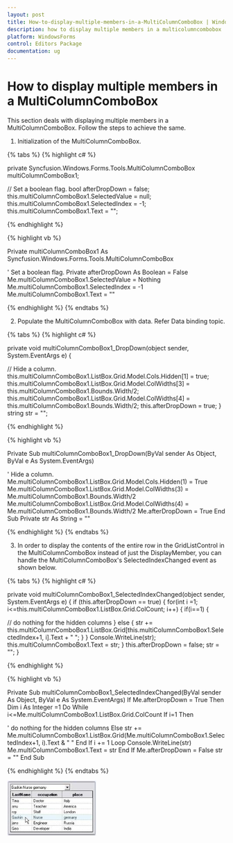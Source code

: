 ```yaml
---
layout: post
title: How-to-display-multiple-members-in-a-MultiColumnComboBox | WindowsForms | Syncfusion
description: how to display multiple members in a multicolumncombobox
platform: WindowsForms
control: Editors Package
documentation: ug
---
```


# How to display multiple members in a MultiColumnComboBox

This section deals with displaying multiple members in a MultiColumnComboBox. Follow the steps to achieve the same.

1. Initialization of the MultiColumnComboBox.

{% tabs %}
{% highlight c# %}

private Syncfusion.Windows.Forms.Tools.MultiColumnComboBox multiColumnComboBox1;

// Set a boolean flag. 
bool afterDropDown = false;        
this.multiColumnComboBox1.SelectedValue = null;
this.multiColumnComboBox1.SelectedIndex = -1;
this.multiColumnComboBox1.Text = ""; 

{% endhighlight %}

{% highlight vb %}

Private multiColumnComboBox1 As Syncfusion.Windows.Forms.Tools.MultiColumnComboBox

' Set a boolean flag. 
Private afterDropDown As Boolean = False
Me.multiColumnComboBox1.SelectedValue = Nothing
Me.multiColumnComboBox1.SelectedIndex = -1
Me.multiColumnComboBox1.Text = ""

{% endhighlight %}
{% endtabs %}

2. Populate the MultiColumnComboBox with data. Refer Data binding topic.

{% tabs %}
{% highlight c# %}

private void multiColumnComboBox1_DropDown(object sender, System.EventArgs e)
{

// Hide a column.
this.multiColumnComboBox1.ListBox.Grid.Model.Cols.Hidden[1] = true;
this.multiColumnComboBox1.ListBox.Grid.Model.ColWidths[3] = this.multiColumnComboBox1.Bounds.Width/2;
this.multiColumnComboBox1.ListBox.Grid.Model.ColWidths[4] = this.multiColumnComboBox1.Bounds.Width/2;
this.afterDropDown = true;
}
string str = "";

{% endhighlight %}

{% highlight vb %}

Private Sub multiColumnComboBox1_DropDown(ByVal sender As Object, ByVal e As System.EventArgs)

' Hide a column.
Me.multiColumnComboBox1.ListBox.Grid.Model.Cols.Hidden(1) = True
Me.multiColumnComboBox1.ListBox.Grid.Model.ColWidths(3) = Me.multiColumnComboBox1.Bounds.Width/2
Me.multiColumnComboBox1.ListBox.Grid.Model.ColWidths(4) = Me.multiColumnComboBox1.Bounds.Width/2
Me.afterDropDown = True
End Sub
Private str As String = ""

{% endhighlight %}
{% endtabs %}

3. In order to display the contents of the entire row in the GridListControl in the MultiColumnComboBox instead of just the DisplayMember, you can handle the MultiColumnComboBox's SelectedIndexChanged event as shown below.

{% tabs %}
{% highlight c# %}

private void multiColumnComboBox1_SelectedIndexChanged(object sender, System.EventArgs e)
{
	if (this.afterDropDown == true)
	{
        for(int i =1; i<=this.multiColumnComboBox1.ListBox.Grid.ColCount; i++)
		{
    		if(i==1)
			{

// do nothing for the hidden columns
			}
			else
			{
    			str += this.multiColumnComboBox1.ListBox.Grid[this.multiColumnComboBox1.SelectedIndex+1, i].Text + " ";
			}
		}
	    Console.WriteLine(str);
		this.multiColumnComboBox1.Text = str;
	}
	this.afterDropDown = false;
	str = "";
}

{% endhighlight %}

{% highlight vb %}
 
Private Sub multiColumnComboBox1_SelectedIndexChanged(ByVal sender As Object, ByVal e As System.EventArgs)
If Me.afterDropDown = True Then
Dim i As Integer =1
Do While i<=Me.multiColumnComboBox1.ListBox.Grid.ColCount
If i=1 Then

' do nothing for the hidden columns
Else
str += Me.multiColumnComboBox1.ListBox.Grid(Me.multiColumnComboBox1.SelectedIndex+1, i).Text & " "
End If
i += 1
Loop
Console.WriteLine(str)
Me.multiColumnComboBox1.Text = str
End If
Me.afterDropDown = False
str = ""
End Sub

{% endhighlight %}
{% endtabs %}

   ![](Frequently-Asked-Questions_images/Overview_img332.jpeg)
